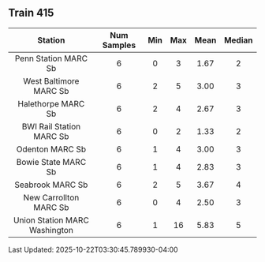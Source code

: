 ## Train 415

| Station | Num Samples | Min | Max | Mean | Median |
| :-----: | :---------: | :-: | :-: | :--: | :----: |
| Penn Station MARC Sb | 6 | 0 | 3 | 1.67 | 2 |
| West Baltimore MARC Sb | 6 | 2 | 5 | 3.00 | 3 |
| Halethorpe MARC Sb | 6 | 2 | 4 | 2.67 | 3 |
| BWI Rail Station MARC Sb | 6 | 0 | 2 | 1.33 | 2 |
| Odenton MARC Sb | 6 | 1 | 4 | 3.00 | 3 |
| Bowie State MARC Sb | 6 | 1 | 4 | 2.83 | 3 |
| Seabrook MARC Sb | 6 | 2 | 5 | 3.67 | 4 |
| New Carrollton MARC Sb | 6 | 0 | 4 | 2.50 | 3 |
| Union Station MARC Washington | 6 | 1 | 16 | 5.83 | 5 |


Last Updated: 2025-10-22T03:30:45.789930-04:00